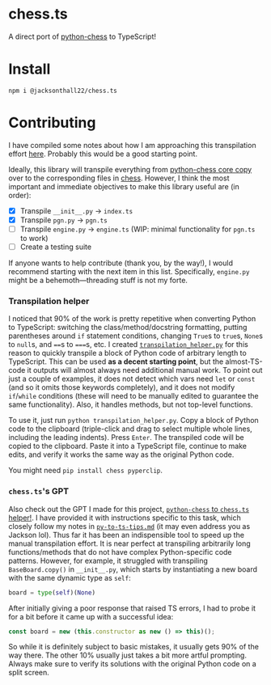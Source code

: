 # chess.ts
A direct port of [python-chess](https://github.com/niklasf/python-chess/tree/master) to TypeScript!

# Install
```
npm i @jacksonthall22/chess.ts
```

# Contributing
I have compiled some notes about how I am approaching this transpilation effort 
[here](py-to-ts-tips.md). Probably this would be a good starting point.

Ideally, this library will transpile everything from 
[python-chess core copy](./python-chess%20core%20copy/) over to the 
corresponding files in [chess](chess/). However, I think the most important
and immediate objectives to make this library useful are (in order):
- [x]  Transpile `__init__.py` → `index.ts`
- [x]  Transpile `pgn.py` → `pgn.ts`
- [ ]  Transpile `engine.py` → `engine.ts` (WIP: minimal functionality for `pgn.ts` to work)
- [ ]  Create a testing suite

If anyone wants to help contribute (thank you, by the way!), I would recommend
starting with the next item in this list. Specifically, `engine.py` might be a
behemoth—threading stuff is not my forte.

### Transpilation helper
I noticed that 90% of the work is pretty repetitive when converting Python to TypeScript:
switching the class/method/docstring formatting, putting parentheses around `if` statement
conditions, changing `True`s to `true`s, `None`s to `null`s, and `==`s to `===`s, etc. I created
[`transpilation_helper.py`](transpilation_helper.py) for this reason to quickly transpile
a block of Python code of arbitrary length to TypeScript. This can be used **as a decent starting point**,
but the almost-TS-code it outputs will almost always need additional manual work. To point out just a
couple of examples, it does not detect which vars need `let` or `const` (and so it omits those keywords
completely), and it does not modify `if`/`while` conditions (these will need to be manually edited to
guarantee the same functionality). Also, it handles methods, but not top-level functions.

To use it, just run `python transpilation_helper.py`. Copy a block of Python code to the clipboard
(triple-click and drag to select multiple whole lines, including the leading indents). Press `Enter`.
The transpiled code will be copied to the clipboard. Paste it into a TypeScript file, continue to
make edits, and verify it works the same way as the original Python code.

You might need `pip install chess pyperclip`.

### `chess.ts`'s GPT
Also check out the GPT I made for this project, [`python-chess` to `chess.ts` helper!](https://chat.openai.com/g/g-Ht5toEWik-python-chess-to-chess-ts-helper).
I have provided it with instructions specific to this task, which closely follow my 
notes in [`py-to-ts-tips.md`](py-to-ts-tips.md) (it may even address you as Jackson lol). 
Thus far it has been an indispensible tool to speed up the manual transpilation effort.
It is near perfect at transpiling arbitrarily long functions/methods that do not have 
complex Python-specific code patterns. However, for example, it struggled with 
transpiling `BaseBoard.copy()` in `__init__.py`, which starts by instantiating a new board 
with the same dynamic type as `self`:

```py
board = type(self)(None)
```

After initially giving a poor response that raised TS errors, I had to probe it for a bit 
before it came up with a successful idea:

```ts
const board = new (this.constructor as new () => this)();
```

So while it is definitely subject to basic mistakes, it usually gets 90% of the way there.
The other 10% usually just takes a bit more artful prompting. Always make sure to verify its 
solutions with the original Python code on a split screen.
